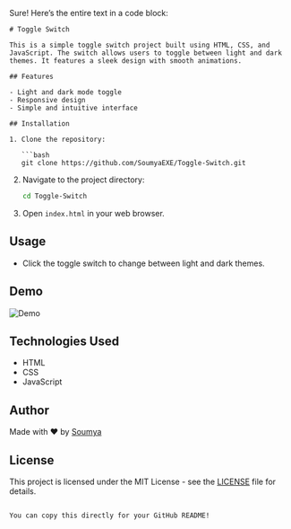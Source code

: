 Sure! Here’s the entire text in a code block:

```
# Toggle Switch

This is a simple toggle switch project built using HTML, CSS, and JavaScript. The switch allows users to toggle between light and dark themes. It features a sleek design with smooth animations.

## Features

- Light and dark mode toggle
- Responsive design
- Simple and intuitive interface

## Installation

1. Clone the repository:

   ```bash
   git clone https://github.com/SoumyaEXE/Toggle-Switch.git
   ```

2. Navigate to the project directory:

   ```bash
   cd Toggle-Switch
   ```

3. Open `index.html` in your web browser.

## Usage

- Click the toggle switch to change between light and dark themes.

## Demo

![Demo](demo.gif) <!-- Replace with a link to your demo GIF if available -->

## Technologies Used

- HTML
- CSS
- JavaScript

## Author

Made with ❤️ by [Soumya](https://instagram.com/s0umy4_xd)

## License

This project is licensed under the MIT License - see the [LICENSE](LICENSE) file for details.
``` 

You can copy this directly for your GitHub README!
